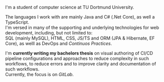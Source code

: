 I'm a student of computer science at TU Dortmund University.

The languages I work with are mainly Java and C# (.Net Core), as well a TypeScript.  
I'm versed in many of the supporting and underlying technologies for web development,
including, but not limited to:  
SQL (mainly MySQL), HTML, CSS, JS/TS and ORM (JPA & Hibernate, EF Core),
as welll as DevOps and *Continuos Practices*.

I'm **currently writing my bachelors thesis** on visual authoring of CI/CD pipeline
configurations and approaches to reduce complexity in such workflows, to reduce
errors and to improve clarity and documentation of such workflows.  
Currently, the focus is on *GitLab*.

